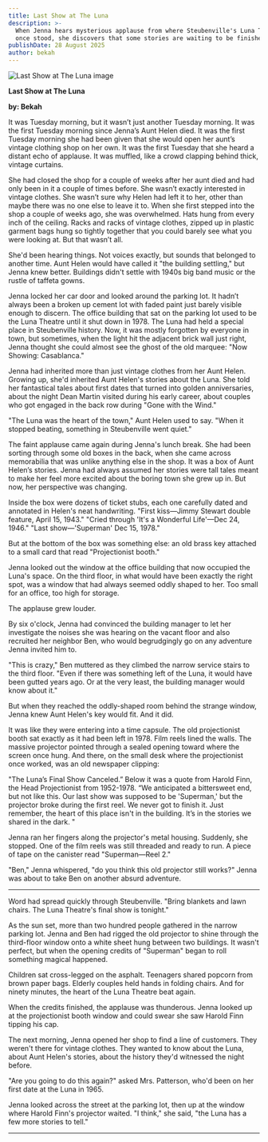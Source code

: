 ```yaml
---
title: Last Show at The Luna
description: >-
  When Jenna hears mysterious applause from where Steubenville's Luna Theatre
  once stood, she discovers that some stories are waiting to be finished.
publishDate: 28 August 2025
author: bekah
---
```

![Last Show at The Luna image](https://embed.filekitcdn.com/e/fgWVG8FeiA5L2P954Z7wAZ/rWt73RAD1HnrQuqCoPXWrx)

**Last Show at The Luna**

**by: Bekah**

It was Tuesday morning, but it wasn’t just another Tuesday morning. It was the first Tuesday morning since Jenna’s Aunt Helen died. It was the first Tuesday morning she had been given that she would open her aunt’s vintage clothing shop on her own. It was the first Tuesday that she heard a distant echo of applause. It was muffled, like a crowd clapping behind thick, vintage curtains.

She had closed the shop for a couple of weeks after her aunt died and had only been in it a couple of times before. She wasn’t exactly interested in vintage clothes. She wasn’t sure why Helen had left it to her, other than maybe there was no one else to leave it to. When she first stepped into the shop a couple of weeks ago, she was overwhelmed. Hats hung from every inch of the ceiling. Racks and racks of vintage clothes, zipped up in plastic garment bags hung so tightly together that you could barely see what you were looking at. But that wasn’t all.

She'd been hearing things. Not voices exactly, but sounds that belonged to another time. Aunt Helen would have called it "the building settling," but Jenna knew better. Buildings didn't settle with 1940s big band music or the rustle of taffeta gowns.

Jenna locked her car door and looked around the parking lot. It hadn’t always been a broken up cement lot with faded paint just barely visible enough to discern. The office building that sat on the parking lot used to be the Luna Theatre until it shut down in 1978. The Luna had held a special place in Steubenville history. Now, it was mostly forgotten by everyone in town, but sometimes, when the light hit the adjacent brick wall just right, Jenna thought she could almost see the ghost of the old marquee: "Now Showing: Casablanca."

Jenna had inherited more than just vintage clothes from her Aunt Helen. Growing up, she'd inherited Aunt Helen's stories about the Luna. She told her fantastical tales about first dates that turned into golden anniversaries, about the night Dean Martin visited during his early career, about couples who got engaged in the back row during "Gone with the Wind."

"The Luna was the heart of the town," Aunt Helen used to say. "When it stopped beating, something in Steubenville went quiet."

The faint applause came again during Jenna's lunch break. She had been sorting through some old boxes in the back, when she came across memorabilia that was unlike anything else in the shop. It was a box of Aunt Helen’s stories. Jenna had always assumed her stories were tall tales meant to make her feel more excited about the boring town she grew up in. But now, her perspective was changing.

Inside the box were dozens of ticket stubs, each one carefully dated and annotated in Helen's neat handwriting. "First kiss—Jimmy Stewart double feature, April 15, 1943." "Cried through 'It's a Wonderful Life'—Dec 24, 1946." "Last show—'Superman' Dec 15, 1978."

But at the bottom of the box was something else: an old brass key attached to a small card that read "Projectionist booth."

Jenna looked out the window at the office building that now occupied the Luna's space. On the third floor, in what would have been exactly the right spot, was a window that had always seemed oddly shaped to her. Too small for an office, too high for storage.

The applause grew louder.

By six o'clock, Jenna had convinced the building manager to let her investigate the noises she was hearing on the vacant floor and also recruited her neighbor Ben, who would begrudgingly go on any adventure Jenna invited him to.

"This is crazy," Ben muttered as they climbed the narrow service stairs to the third floor. "Even if there was something left of the Luna, it would have been gutted years ago. Or at the very least, the building manager would know about it."

But when they reached the oddly-shaped room behind the strange window, Jenna knew Aunt Helen's key would fit. And it did.

It was like they were entering into a time capsule. The old projectionist booth sat exactly as it had been left in 1978. Film reels lined the walls. The massive projector pointed through a sealed opening toward where the screen once hung. And there, on the small desk where the projectionist once worked, was an old newspaper clipping:

"The Luna’s Final Show Canceled.” Below it was a quote from Harold Finn, the Head Projectionist from 1952-1978. “We anticipated a bittersweet end, but not like this. Our last show was supposed to be 'Superman,' but the projector broke during the first reel. We never got to finish it. Just remember, the heart of this place isn't in the building. It’s in the stories we shared in the dark. "

Jenna ran her fingers along the projector's metal housing. Suddenly, she stopped. One of the film reels was still threaded and ready to run. A piece of tape on the canister read "Superman—Reel 2."

"Ben," Jenna whispered, "do you think this old projector still works?" Jenna was about to take Ben on another absurd adventure.



---

Word had spread quickly through Steubenville. "Bring blankets and lawn chairs. The Luna Theatre's final show is tonight."

As the sun set, more than two hundred people gathered in the narrow parking lot. Jenna and Ben had rigged the old projector to shine through the third-floor window onto a white sheet hung between two buildings. It wasn't perfect, but when the opening credits of "Superman" began to roll something magical happened.

Children sat cross-legged on the asphalt. Teenagers shared popcorn from brown paper bags. Elderly couples held hands in folding chairs. And for ninety minutes, the heart of the Luna Theatre beat again.

When the credits finished, the applause was thunderous. Jenna looked up at the projectionist booth window and could swear she saw Harold Finn tipping his cap.

The next morning, Jenna opened her shop to find a line of customers. They weren't there for vintage clothes. They wanted to know about the Luna, about Aunt Helen's stories, about the history they'd witnessed the night before.

"Are you going to do this again?" asked Mrs. Patterson, who'd been on her first date at the Luna in 1965.

Jenna looked across the street at the parking lot, then up at the window where Harold Finn's projector waited. "I think," she said, "the Luna has a few more stories to tell."





---

